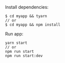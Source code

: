 Install dependencies:

```shell
$ cd myapp && tyarn
// or
$ cd myapp && npm install
```

Run app:

```shell
yarn start
// or
npm run start
npm run start:dev
```

